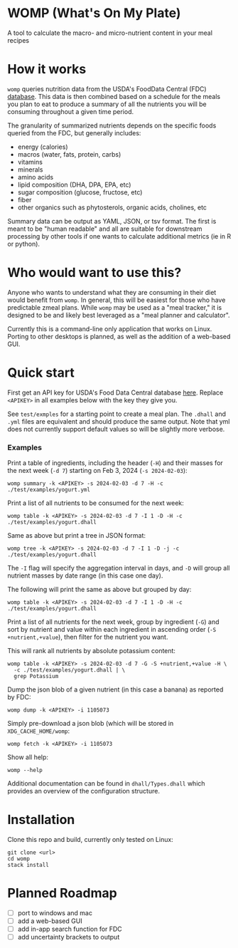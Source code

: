 # WOMP (What's On My Plate)

A tool to calculate the macro- and micro-nutrient content in your meal recipes

# How it works

`womp` queries nutrition data from the USDA's FoodData Central (FDC)
[database](https://fdc.nal.usda.gov/). This data is then combined based on a
schedule for the meals you plan to eat to produce a summary of all the nutrients
you will be consuming throughout a given time period.

The granularity of summarized nutrients depends on the specific foods queried
from the FDC, but generally includes:

* energy (calories)
* macros (water, fats, protein, carbs)
* vitamins
* minerals
* amino acids
* lipid composition (DHA, DPA, EPA, etc)
* sugar composition (glucose, fructose, etc)
* fiber
* other organics such as phytosterols, organic acids, cholines, etc

Summary data can be output as YAML, JSON, or tsv format. The first is meant to
be "human readable" and all are suitable for downstream processing by other
tools if one wants to calculate additional metrics (ie in R or python).

# Who would want to use this?

Anyone who wants to understand what they are consuming in their diet would
benefit from `womp`. In general, this will be easiest for those who have
predictable zmeal plans. While `womp` may be used as a "meal tracker," it is
designed to be and likely best leveraged as a "meal planner and calculator".

Currently this is a command-line only application that works on Linux. Porting
to other desktops is planned, as well as the addition of a web-based GUI.

# Quick start

First get an API key for USDA's Food Data Central database
[here](https://fdc.nal.usda.gov/api-key-signup.html). Replace `<APIKEY>` in
all examples below with the key they give you.

See `test/exmples` for a starting point to create a meal plan. The `.dhall`
and `.yml` files are equivalent and should produce the same output. Note that
yml does not currently support default values so will be slightly more verbose.

### Examples

Print a table of ingredients, including the header (`-H`) and their masses for
the next week (`-d 7`) starting on Feb 3, 2024 (`-s 2024-02-03`):

```
womp summary -k <APIKEY> -s 2024-02-03 -d 7 -H -c ./test/examples/yogurt.yml
```


Print a list of all nutrients to be consumed for the next week:

```
womp table -k <APIKEY> -s 2024-02-03 -d 7 -I 1 -D -H -c ./test/examples/yogurt.dhall
```

Same as above but print a tree in JSON format:

```
womp tree -k <APIKEY> -s 2024-02-03 -d 7 -I 1 -D -j -c ./test/examples/yogurt.dhall
```

The `-I` flag will specify the aggregation interval in days, and `-D` will 
group all nutrient masses by date range (in this case one day).

The following will print the same as above but grouped by day:

```
womp table -k <APIKEY> -s 2024-02-03 -d 7 -I 1 -D -H -c ./test/examples/yogurt.dhall
```

Print a list of all nutrients for the next week, group by ingredient (`-G`)
and sort by nutrient and value within each ingredient in ascending order (`-S
+nutrient,+value`), then filter for the nutrient you want.

This will rank all nutrients by absolute potassium content:

```
womp table -k <APIKEY> -s 2024-02-03 -d 7 -G -S +nutrient,+value -H \
  -c ./test/examples/yogurt.dhall | \
  grep Potassium
```

Dump the json blob of a given nutrient (in this case a banana) as reported by
FDC:

```
womp dump -k <APIKEY> -i 1105073
```

Simply pre-download a json blob (which will be stored in `XDG_CACHE_HOME/womp`:

```
womp fetch -k <APIKEY> -i 1105073
```

Show all help:

```
womp --help
```

Additional documentation can be found in `dhall/Types.dhall` which provides
an overview of the configuration structure.

# Installation

Clone this repo and build, currently only tested on Linux:

```
git clone <url>
cd womp
stack install
```

# Planned Roadmap

* [ ] port to windows and mac
* [ ] add a web-based GUI
* [ ] add in-app search function for FDC
* [ ] add uncertainty brackets to output
